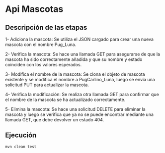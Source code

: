 # Api Mascotas

## Descripción de las etapas

1- Adiciona la mascota: Se utiliza el JSON cargado para crear una nueva mascota con el nombre Pug_Luna.

2- Verifica la mascota: Se hace una llamada GET para asegurarse de que la mascota ha sido correctamente añadida y que su nombre y estado coinciden con los valores esperados.

3- Modifica el nombre de la mascota: Se clona el objeto de mascota existente y se modifica el nombre a PugCarlino_Luna, luego se envía una solicitud PUT para actualizar la mascota.

4- Verifica la modificación: Se realiza otra llamada GET para confirmar que el nombre de la mascota se ha actualizado correctamente.

5- Elimina la mascota: Se hace una solicitud DELETE para eliminar la mascota y luego se verifica que ya no se puede encontrar mediante una llamada GET, que debe devolver un estado 404.

## Ejecución

```bash
mvn clean test
```